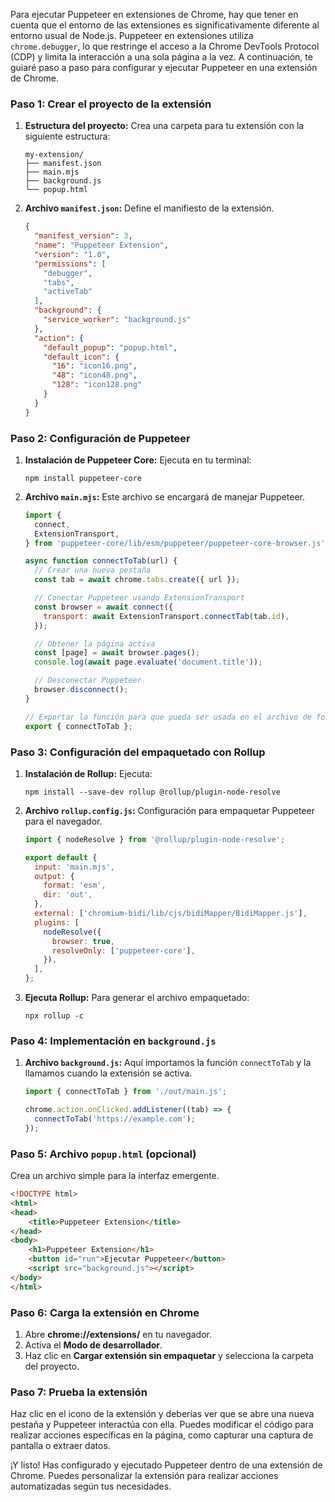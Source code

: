 Para ejecutar Puppeteer en extensiones de Chrome, hay que tener en cuenta que el entorno de las extensiones es significativamente diferente al entorno usual de Node.js. Puppeteer en extensiones utiliza `chrome.debugger`, lo que restringe el acceso a la Chrome DevTools Protocol (CDP) y limita la interacción a una sola página a la vez. A continuación, te guiaré paso a paso para configurar y ejecutar Puppeteer en una extensión de Chrome.

### Paso 1: Crear el proyecto de la extensión

1. **Estructura del proyecto:**
   Crea una carpeta para tu extensión con la siguiente estructura:
   ```
   my-extension/
   ├── manifest.json
   ├── main.mjs
   ├── background.js
   └── popup.html
   ```

2. **Archivo `manifest.json`:** Define el manifiesto de la extensión.
   ```json
   {
     "manifest_version": 3,
     "name": "Puppeteer Extension",
     "version": "1.0",
     "permissions": [
       "debugger",
       "tabs",
       "activeTab"
     ],
     "background": {
       "service_worker": "background.js"
     },
     "action": {
       "default_popup": "popup.html",
       "default_icon": {
         "16": "icon16.png",
         "48": "icon48.png",
         "128": "icon128.png"
       }
     }
   }
   ```

### Paso 2: Configuración de Puppeteer

1. **Instalación de Puppeteer Core:**
   Ejecuta en tu terminal:
   ```
   npm install puppeteer-core
   ```

2. **Archivo `main.mjs`:** Este archivo se encargará de manejar Puppeteer.
   ```javascript
   import {
     connect,
     ExtensionTransport,
   } from 'puppeteer-core/lib/esm/puppeteer/puppeteer-core-browser.js';

   async function connectToTab(url) {
     // Crear una nueva pestaña
     const tab = await chrome.tabs.create({ url });

     // Conectar Puppeteer usando ExtensionTransport
     const browser = await connect({
       transport: await ExtensionTransport.connectTab(tab.id),
     });

     // Obtener la página activa
     const [page] = await browser.pages();
     console.log(await page.evaluate('document.title'));

     // Desconectar Puppeteer
     browser.disconnect();
   }

   // Exportar la función para que pueda ser usada en el archivo de fondo
   export { connectToTab };
   ```

### Paso 3: Configuración del empaquetado con Rollup

1. **Instalación de Rollup:**
   Ejecuta:
   ```
   npm install --save-dev rollup @rollup/plugin-node-resolve
   ```

2. **Archivo `rollup.config.js`:** Configuración para empaquetar Puppeteer para el navegador.
   ```javascript
   import { nodeResolve } from '@rollup/plugin-node-resolve';

   export default {
     input: 'main.mjs',
     output: {
       format: 'esm',
       dir: 'out',
     },
     external: ['chromium-bidi/lib/cjs/bidiMapper/BidiMapper.js'],
     plugins: [
       nodeResolve({
         browser: true,
         resolveOnly: ['puppeteer-core'],
       }),
     ],
   };
   ```

3. **Ejecuta Rollup:**
   Para generar el archivo empaquetado:
   ```
   npx rollup -c
   ```

### Paso 4: Implementación en `background.js`

1. **Archivo `background.js`:** Aquí importamos la función `connectToTab` y la llamamos cuando la extensión se activa.
   ```javascript
   import { connectToTab } from './out/main.js';

   chrome.action.onClicked.addListener((tab) => {
     connectToTab('https://example.com');
   });
   ```

### Paso 5: Archivo `popup.html` (opcional)

Crea un archivo simple para la interfaz emergente.
```html
<!DOCTYPE html>
<html>
<head>
    <title>Puppeteer Extension</title>
</head>
<body>
    <h1>Puppeteer Extension</h1>
    <button id="run">Ejecutar Puppeteer</button>
    <script src="background.js"></script>
</body>
</html>
```

### Paso 6: Carga la extensión en Chrome

1. Abre **chrome://extensions/** en tu navegador.
2. Activa el **Modo de desarrollador**.
3. Haz clic en **Cargar extensión sin empaquetar** y selecciona la carpeta del proyecto.

### Paso 7: Prueba la extensión

Haz clic en el icono de la extensión y deberías ver que se abre una nueva pestaña y Puppeteer interactúa con ella. Puedes modificar el código para realizar acciones específicas en la página, como capturar una captura de pantalla o extraer datos.

¡Y listo! Has configurado y ejecutado Puppeteer dentro de una extensión de Chrome. Puedes personalizar la extensión para realizar acciones automatizadas según tus necesidades.